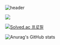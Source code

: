 ![header](https://capsule-render.vercel.app/api?type=slice&color=A100FF&height=200&section=header&text=Hello&fontAlign=150&fontAlignY=30&desc=I'M%20SeungSoo&descAlign=70&descAlignY=50)



   
   
   <img src="https://img.shields.io/badge/메일-EA4335?style=flat&logo=gmail&logoColor=white"/>

[![Solved.ac
프로필](http://mazassumnida.wtf/api/v2/generate_badge?boj={handle})](https://solved.ac/{handle})


![Anurag's GitHub stats](https://github-readme-stats.vercel.app/api?username=costudying&show_icons=true&theme=dark)
